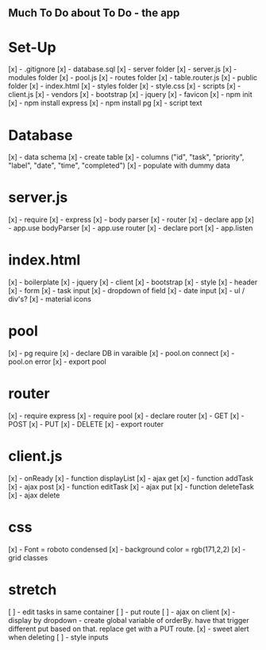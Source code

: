 ## Much To Do about To Do - the app ##

# Set-Up #

[x] - .gitignore
[x] - database.sql
[x] - server folder
    [x] - server.js
    [x] - modules folder
        [x] - pool.js
    [x] - routes folder
        [x] - table.router.js
    [x] - public folder
        [x] - index.html
        [x] - styles folder
            [x] - style.css
        [x] - scripts
            [x] - client.js
        [x] - vendors
            [x] - bootstrap
            [x] - jquery
        [x] - favicon
[x] - npm init
[x] - npm install express
[x] - npm install pg
[x] - script text


# Database #

[x] - data schema
[x] - create table
    [x] - columns ("id", "task", "priority", "label", "date", "time", "completed")
[x] - populate with dummy data

# server.js #

[x] - require 
    [x] - express
    [x] - body parser
    [x] - router
[x] - declare app
[x] - app.use bodyParser
[x] - app.use router
[x] - declare port
[x] - app.listen

# index.html #

[x] - boilerplate
[x] - jquery
[x] - client
[x] - bootstrap
[x] - style
[x] - header
[x] - form
    [x] - task input
    [x] - dropdown of field
    [x] - date input
[x] - ul / div's?
[x] - material icons

# pool #

[x] - pg require 
[x] - declare DB in varaible
[x] - pool.on connect
[x] - pool.on error
[x] - export pool

# router #

[x] - require express
[x] - require pool
[x] - declare router
[x] - GET
[x] - POST
[x] - PUT
[x] - DELETE
[x] - export router

# client.js #

[x] - onReady
[x] - function displayList
    [x] - ajax get
[x] - function addTask
    [x] - ajax post
[x] - function editTask
    [x] - ajax put
[x] - function deleteTask
    [x] - ajax delete

# css #

[x] - Font = roboto condensed
[x] - background color = rgb(171,2,2)
[x] - grid classes

# stretch #
[ ] - edit tasks in same container
    [ ] - put route
    [ ] - ajax on client
[x] - display by dropdown
    - create global variable of orderBy. have that trigger different put based on that. replace get with a PUT route.
[x] - sweet alert when deleting
[ ] - style inputs